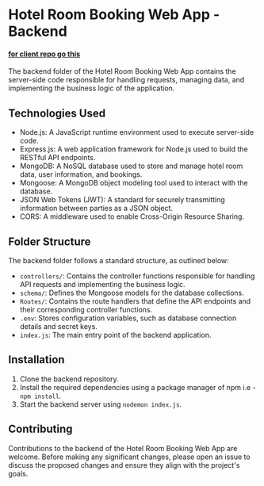 # Hotel Room Booking Web App - Backend

#### [for client repo go this](https://github.com/babu-x/taj-hotel-client)

The backend folder of the Hotel Room Booking Web App contains the server-side code responsible for handling requests, managing data, and implementing the business logic of the application.

## Technologies Used

- Node.js: A JavaScript runtime environment used to execute server-side code.
- Express.js: A web application framework for Node.js used to build the RESTful API endpoints.
- MongoDB: A NoSQL database used to store and manage hotel room data, user information, and bookings.
- Mongoose: A MongoDB object modeling tool used to interact with the database.
- JSON Web Tokens (JWT): A standard for securely transmitting information between parties as a JSON object.
- CORS: A middleware used to enable Cross-Origin Resource Sharing.

## Folder Structure

The backend folder follows a standard structure, as outlined below:

- `controllers/`: Contains the controller functions responsible for handling API requests and implementing the business logic.
- `schema/`: Defines the Mongoose models for the database collections.
- `Routes/`: Contains the route handlers that define the API endpoints and their corresponding controller functions.
- `.env`: Stores configuration variables, such as database connection details and secret keys.
- `index.js`: The main entry point of the backend application.

## Installation

1. Clone the backend repository.
2. Install the required dependencies using a package manager of npm i.e - `npm install`.
3. Start the backend server using `nodemon index.js`.

## Contributing

Contributions to the backend of the Hotel Room Booking Web App are welcome. Before making any significant changes, please open an issue to discuss the proposed changes and ensure they align with the project's goals.
